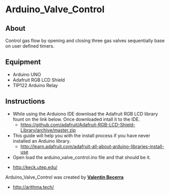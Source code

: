 # Arduino_Valve_Control

## About
Control gas flow by opening and closing three gas valves sequentially base on user defined timers.

## Equipment
- Arduino UNO
- Adafruit RGB LCD Shield
- TIP122 Arduino Relay

## Instructions
- While using the Arduiono IDE download the Adafruit RGB LCD library fount on the link below. Once downloaded intall it to the IDE. 
  * https://github.com/adafruit/Adafruit-RGB-LCD-Shield-Library/archive/master.zip
- This guide will help you with the install process if you have never installed an Arduino library.
  * http://learn.adafruit.com/adafruit-all-about-arduino-libraries-install-use
- Open load the arduino_valve_control.ino file and that should be it.

* http://keck.utep.edu/

Arduino_Valve_Control was created by **[Valentin Becerra](http://arithma.tech/)**

* http://arithma.tech/
